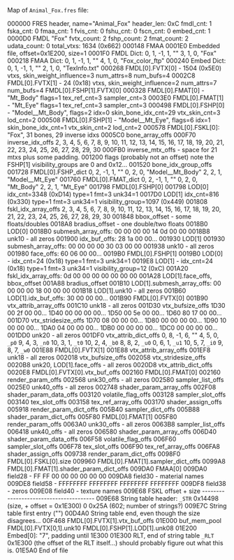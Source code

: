 Map of `Animal_Fox.fres` file:

000000 FRES header, name="Animal_Fox"
    header_len: 0xC
    fmdl_cnt:   1
    fska_cnt:   0
    fmaa_cnt:   1
    fvis_cnt:   0
    fshu_cnt:   0
    fscn_cnt:   0
    embed_cnt:  1
0000D0 FMDL "Fox"
    fvtx_count:  2
    fshp_count:  2
    fmat_count:  2
    udata_count: 0
    total_vtxs:  1634 (0x662)
000148 FMAA
0001E0 Embedded file, offset=0x1E200, size=1
0001F0 FMDL Dict:
    0,
    1, -1, 1, ""
    3,  1, 0, "Fox"
000218 FMAA Dict:
    0,
    1, -1, 1, ""
    4,  1, 0, "Fox_color_ftp"
000240 Embed Dict:
    0,
    1, -1, 1, ""
    2,  1, 0, "TexInfo.txt"
000268 FMDL[0].FVTX[0] - 1504 (0x5E0) vtxs, skin_weight_influence=3 num_attrs=8 num_bufs=4
0002C8 FMDL[0].FVTX[1] - 24 (0x18) vtxs, skin_weight_influence=2 num_attrs=7 num_bufs=4
       FMDL[0].FSHP[1].FVTX[0]
000328 FMDL[0].FMAT[0] - "Mt_Body" flags=1 tex_ref_cnt=3 sampler_cnt=3
0003E0 FMDL[0].FMAT[1] - "Mt_Eye" flags=1 tex_ref_cnt=3 sampler_cnt=3
000498 FMDL[0].FSHP[0] - "Model__Mt_Body", flags=2 idx=0 skin_bone_idx_cnt=29 vtx_skin_cnt=3 lod_cnt=2
000508 FMDL[0].FSHP[1] - "Model__Mt_Eye", flags=6 idx=1 skin_bone_idx_cnt=1 vtx_skin_cnt=2 lod_cnt=2
000578 FMDL[0].FSKL[0]: "Fox", 31 bones, 29 inverse idxs
    0005C0 bone_array_offs
    000F70 inverse_idx_offs
         2,  3,  4,  5,  6,  7,  8,  9,
        10, 11, 12, 13, 14, 15, 16, 17,
        18, 19, 20, 21, 22, 23, 24, 25,
        26, 27, 28, 29, 30
    000FB0 inverse_mtx_offs - space for 21 mtxs plus some padding.
    001200 flags (probably not an offset)
        note the FSHP[1] visibility_groups are 0 and 0x12...
    001520 bone_idx_group_offs
001728 FMDL[0].FSHP_dict
    0,
    2, -1,  1, ""
    0,  2,  0, "Model__Mt_Body"
    2,  2,  1, "Model__Mt_Eye"
001760 FMDL[0].FMAT_dict
    0,
    2, -1,  1, ""
    0,  2,  0, "Mt_Body"
    2,  2,  1, "Mt_Eye"
001798 FMDL[0].FSHP[0]
    001798 LOD[0]
        idx_cnt=3348 (0xD14)
        type=1 fmt=3 unk34=1
    0017D0 LOD[1]
        idx_cnt=816 (0x330)
        type=1 fmt=3 unk34=1
        visibility_group=1097 (0x449)
    001808 fskl_idx_array_offs
         2,  3,  4,  5,  6,  7,  8,  9,
        10, 11, 12, 13, 14, 15, 16, 17,
        18, 19, 20, 21, 22, 23, 24, 25,
        26, 27, 28, 29, 30
    001848 bbox_offset - some floats/doubles
    0018A8 bradius_offset - one double/two floats
    0018B0 LOD[0]
        0018B0 submesh_array_offs: 00 00 00 00  14 0d 00 00
        0018B8 unk10 - all zeros
        001900 idx_buf_offs: 28 1a 00 00...
    001930 LOD[1]
        001930 submesh_array_offs: 00 00 00 00  30 03 00 00
        001938 unk10 - all zeros
        001980 face_offs: 60 06 00 00...
0019B0 FMDL[0].FSHP[1]
    0019B0 LOD[0] - idx_cnt=24 (0x18) type=1 fmt=3 unk34=1
    0019E8 LOD[1] - idx_cnt=24 (0x18) type=1 fmt=3 unk34=1 visibility_group=12 (0xC)
    001A20 fskl_idx_array_offs: 0d 00 00 00  00 00 00 00
    001A28 LOD[1].face_offs, bbox_offset
    001A88 bradius_offset
    001B10 LOD[1].submesh_array_offs: 00 00 00 00  18 00 00 00
    001B18 LOD[1].unk10 - all zeros
    001B60 LOD[1].idx_buf_offs: 30 00 00 00...
001B90 FMDL[0].FVTX[0]
    001B90 vtx_attrib_array_offs
    001C10 unk18 - all zeros
    001D30 vtx_bufsize_offs
        1D30 00 2f 00 00...
        1D40 00 00 00 00...
        1D50 00 5e 00 00...
        1D60 80 17 00 00...
    001D70 vtx_stridesize_offs
        1D70 08 00 00 00...
        1D80 00 00 00 00...
        1D90 10 00 00 00...
        1DA0 04 00 00 00...
        1DB0 00 00 00 00...
        1DC0 00 00 00 00...
    001DD0 unk20 - all zeros
    001DF0 vtx_attrib_dict_offs
         0,
         8, -1, 6, ""
         4,  5, 0, `_p0`
         9,  4, 3, `_n0`
        10,  3, 1, `_t0`
        10,  2, 4, `_b0`
         8,  8, 2, `_u0`
         0,  6, 1, `_u1`
        10,  5, 7, `_i0`
         9,  8, 7, `_w0`
001E88 FMDL[0].FVTX[1]
    001E88 vtx_attrib_array_offs
    001EF8 unk18 - all zeros
    002018 vtx_bufsize_offs
    002058 vtx_stridesize_offs
    0020B8 unk20, LOD[1].face_offs - all zeros
    0020D8 vtx_attrib_dict_offs
0020E8 FMDL[0].FVTX[0].vtx_buf_offs
002160 FMDL[0].FMAT[0]
    002160 render_param_offs
    002568 unk30_offs - all zeros
    002580 sampler_list_offs
    0025E0 unk40_offs - all zeros
    002748 shader_param_array_offs
    002F08 shader_param_data_offs
    003120 volatile_flag_offs
    003128 sampler_slot_offs
    003140 tex_slot_offs
    003158 tex_ref_array_offs
    003170 shader_assign_offs
    005918 render_param_dict_offs
    005B40 sampler_dict_offs
    005B88 shader_param_dict_offs
005F80 FMDL[0].FMAT[1]
    005F80 render_param_offs
    0063A0 unk30_offs - all zeros
    0063B8 sampler_list_offs
    006418 unk40_offs - all zeros
    006580 shader_param_array_offs
    006D40 shader_param_data_offs
    006F58 volatile_flag_offs
    006F60 sampler_slot_offs
    006F78 tex_slot_offs
    006F90 tex_ref_array_offs
    006FA8 shader_assign_offs
    009738 render_param_dict_offs
0098F0 FMDL[0].FSKL[0].size
009960 FMDL[0].FMAT[1].sampler_dict_offs
0099A8 FMDL[0].FMAT[1].shader_param_dict_offs
009DA0 FMAA[0]
    009DA0 field28 - FF FF 00 00  00 00 00 00
    009DA8 field30 - material names
    009DE8 field58 - FFFFFFFF FFFFFFFF FFFFFFFF FFFFFFFF
    009DF8 field38 - zeros
    009E08 field40 - texture names
009E68 FSKL offset + size ---------------------------------------
009E68 String table header:
    `_STR`
    0x14498 (size, + offset = 0x1E300)
    0
    0x25A (602; number of strings?)
009E7C String table first entry ("")
00D4A0 String table end, even though the size disagrees...
00F468 FMDL[0].FVTX[1].vtx_buf_offs
01E000 buf_mem_pool
       FMDL[0].FVTX[0,1].unk10
       FMDL[0].FSHP[1].LOD[1].unk08
01E200 Embed[0]: "7", padding until 1E300
01E300 RLT, end of string table
    `_RLT`
    0x1E300 (the offset of the RLT itself...)
    should probably figure out what this is.
01E5A0 End of file
